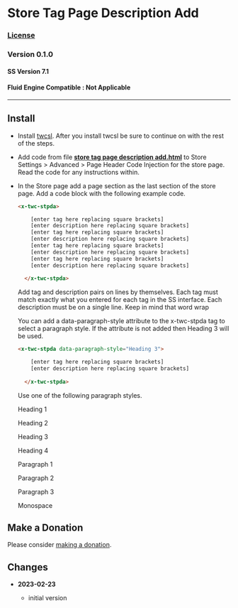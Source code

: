 # Store Tag Page Description Add

### [License][1]

### Version 0.1.0

#### SS Version 7.1

#### Fluid Engine Compatible : Not Applicable

---

## Install

* Install [twcsl][2]. After you install twcsl be sure to continue on with the
  rest of the steps.
  
* Add code from file **[store tag page description add.html][3]** to Store
  Settings > Advanced > Page Header Code Injection for the store page. Read the
  code for any instructions within.
  
* In the Store page add a page section as the last section of the store page.
  Add a code block with the following example code.
  
  ```html
  <x-twc-stpda>
  
      [enter tag here replacing square brackets]
      [enter description here replacing square brackets]
      [enter tag here replacing square brackets]
      [enter description here replacing square brackets]
      [enter tag here replacing square brackets]
      [enter description here replacing square brackets]
      [enter tag here replacing square brackets]
      [enter description here replacing square brackets]
      
    </x-twc-stpda>
  ```
  
  Add tag and description pairs on lines by themselves. Each tag must match
  exactly what you entered for each tag in the SS interface. Each description
  must be on a single line. Keep in mind that word wrap 
  
  You can add a data-paragraph-style attribute to the x-twc-stpda tag to select
  a paragraph style. If the attribute is not added then Heading 3 will be used.
  
  ```html
  <x-twc-stpda data-paragraph-style="Heading 3">
  
      [enter tag here replacing square brackets]
      [enter description here replacing square brackets]
      
    </x-twc-stpda>
  ```
  
  Use one of the following paragraph styles.
  
  Heading 1

  Heading 2

  Heading 3

  Heading 4

  Paragraph 1

  Paragraph 2

  Paragraph 3

  Monospace

## Make a Donation

Please consider [making a donation][4].

## Changes

<!-- * **2021-05-19**

  * added a choice of paragraph styles
  * user can set store url slug
  * bumped version to 0.2d0
  -->
* **2023-02-23**

  * initial version

[1]: https://github.com/tomsWebConsulting/twcsl/blob/main/LICENSE.txt#L1
[2]: https://github.com/tomsWebConsulting/twcsl#install-options
[3]: store%20tag%20page%20description%20add.html#L1
[4]: https://github.com/tomsWebConsulting/twcsl#make-a-donation
